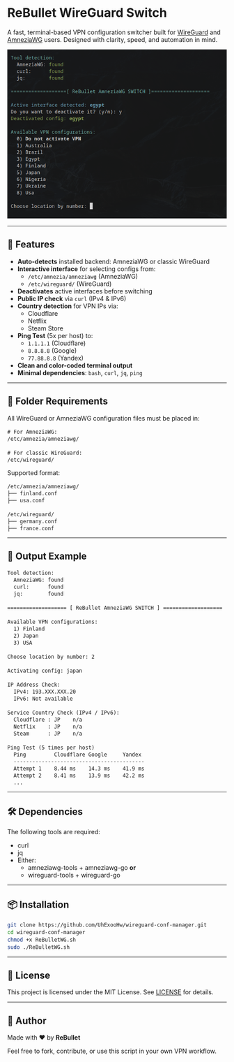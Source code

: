 # ReBullet WireGuard Switch

A fast, terminal-based VPN configuration switcher built for [WireGuard](https://github.com/WireGuard) and [AmneziaWG](https://github.com/amnezia-vpn) users. Designed with clarity, speed, and automation in mind.

![screenshot](./demo.png) <!-- Add your screenshot if needed -->

---

## 🚀 Features

- **Auto-detects** installed backend: AmneziaWG or classic WireGuard
- **Interactive interface** for selecting configs from:
  - `/etc/amnezia/amneziawg` (AmneziaWG)
  - `/etc/wireguard/` (WireGuard)
- **Deactivates** active interfaces before switching
- **Public IP check** via `curl` (IPv4 & IPv6)
- **Country detection** for VPN IPs via:
  - Cloudflare
  - Netflix
  - Steam Store
- **Ping Test** (5x per host) to:
  - `1.1.1.1` (Cloudflare)
  - `8.8.8.8` (Google)
  - `77.88.8.8` (Yandex)
- **Clean and color-coded terminal output**
- **Minimal dependencies**: `bash`, `curl`, `jq`, `ping`

---

## 📂 Folder Requirements

All WireGuard or AmneziaWG configuration files must be placed in:

```
# For AmneziaWG:
/etc/amnezia/amneziawg/

# For classic WireGuard:
/etc/wireguard/
```

Supported format:
```
/etc/amnezia/amneziawg/
├── finland.conf
├── usa.conf

/etc/wireguard/
├── germany.conf
├── france.conf
```

---

## 🧪 Output Example

```
Tool detection:
  AmneziaWG: found
  curl:      found
  jq:        found

=================== [ ReBullet AmneziaWG SWITCH ] ===================

Available VPN configurations:
  1) Finland
  2) Japan
  3) USA

Choose location by number: 2

Activating config: japan

IP Address Check:
  IPv4: 193.XXX.XXX.20
  IPv6: Not available

Service Country Check (IPv4 / IPv6):
  Cloudflare : JP    n/a
  Netflix    : JP    n/a
  Steam      : JP    n/a

Ping Test (5 times per host)
  Ping         Cloudflare Google     Yandex    
  ------------------------------------------
  Attempt 1    8.44 ms    14.3 ms    41.9 ms
  Attempt 2    8.41 ms    13.9 ms    42.2 ms
  ...
```

---

## 🛠 Dependencies

The following tools are required:

- curl
- jq
- Either:
  - amneziawg-tools + amneziawg-go
  **or**
  - wireguard-tools + wireguard-go

---

## 📦 Installation

```bash
git clone https://github.com/UhExooHw/wireguard-conf-manager.git
cd wireguard-conf-manager
chmod +x ReBulletWG.sh
sudo ./ReBulletWG.sh
```

---

## 📄 License

This project is licensed under the MIT License. See [LICENSE](./LICENSE) for details.

---

## 🤝 Author

Made with ❤️ by **ReBullet**

Feel free to fork, contribute, or use this script in your own VPN workflow.

